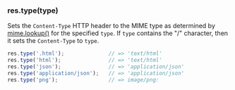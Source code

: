<h3 id='res.type'>res.type(type)</h3>

Sets the `Content-Type` HTTP header to the MIME type as determined by
[mime.lookup()](https://github.com/broofa/node-mime#mimelookuppath) for the specified `type`.
If `type` contains the "/" character, then it sets the `Content-Type` to `type`.

~~~js
res.type('.html');              // => 'text/html'
res.type('html');               // => 'text/html'
res.type('json');               // => 'application/json'
res.type('application/json');   // => 'application/json'
res.type('png');                // => image/png:
~~~
